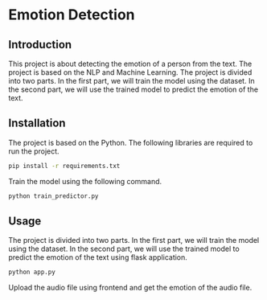 # Emotion Detection

## Introduction

This project is about detecting the emotion of a person from the text. The project is based on the NLP and Machine Learning. The project is divided into two parts. In the first part, we will train the model using the dataset. In the second part, we will use the trained model to predict the emotion of the text.

## Installation

The project is based on the Python. The following libraries are required to run the project.

```bash
pip install -r requirements.txt
```

Train the model using the following command.

```bash
python train_predictor.py
```

## Usage

The project is divided into two parts. In the first part, we will train the model using the dataset. In the second part, we will use the trained model to predict the emotion of the text using flask application.

```bash
python app.py
```

Upload the audio file using frontend and get the emotion of the audio file.
